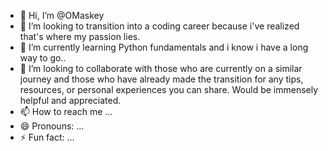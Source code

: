 - 👋 Hi, I’m @OMaskey
- 👀 I’m looking to transition into a coding career because i've realized that's where my passion lies.
- 🌱 I’m currently learning Python fundamentals and i know i have a long way to go..
- 💞️ I’m looking to collaborate with those who are currently on a similar journey and those who have already made the transition for any tips, resources, or personal experiences you can share. Would be immensely helpful and appreciated.
- 📫 How to reach me ...
- 😄 Pronouns: ...
- ⚡ Fun fact: ...

<!---
OMaskey/OMaskey is a ✨ special ✨ repository because its `README.md` (this file) appears on your GitHub profile.
You can click the Preview link to take a look at your changes.
--->
